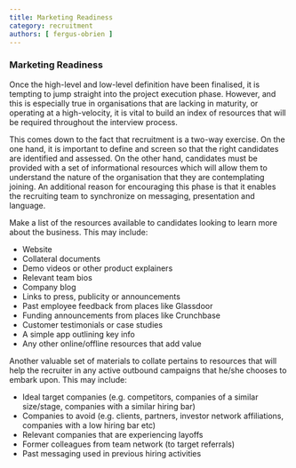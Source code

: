 ```yaml
---
title: Marketing Readiness
category: recruitment
authors: [ fergus-obrien ]
---
```

### Marketing Readiness

Once the high-level and low-level definition have been finalised, it is tempting to jump straight into the project execution phase. However, and this is especially true in organisations that are lacking in maturity, or operating at a high-velocity, it is vital to build an index of resources that will be required throughout the interview process.

This comes down to the fact that recruitment is a two-way exercise. On the one hand, it is important to define and screen so that the right candidates are identified and assessed. On the other hand, candidates must be provided with a set of informational resources which will allow them to understand the nature of the organisation that they are contemplating joining. An additional reason for encouraging this phase is that it enables the recruiting team to synchronize on messaging, presentation and language.


<!-- Before starting interviews, you'll know who the company is, what they do, how they differentiate themselves, what the culture looks like.... give people resources instead of addressing it directly.... you start to look at org as outsider, where would someone find info... neeed to make sure everyone on the team (recruiters / intervewsi) knows where they are and can link to them... Mostly useful for recruiters but also a marketing exercise. Better attract talent.... Linking to optimization - knhowledge is centralized accessbile, avoiding re-explaining same topics... and also consistent messaging between recruitment and hiring and founders, everyone on panel similar language... this is like project management -->

Make a list of the resources available to candidates looking to learn more about the business. This may include:

* Website
* Collateral documents 
* Demo videos or other product explainers
* Relevant team bios
* Company blog
* Links to press, publicity or announcements
* Past employee feedback from places like Glassdoor
* Funding announcements from places like Crunchbase
* Customer testimonials or case studies
* A simple app outlining key info
* Any other online/offline resources that add value



<!-- Clarification: These are factors regarding which employees to target vs avoid, based on the companies they work in... demands and restrictions and availabilities -->

Another valuable set of materials to collate pertains to resources that will help the recruiter in any active outbound campaigns that he/she chooses to embark upon. This may include:

* Ideal target companies (e.g. competitors, companies of a similar size/stage, companies with a similar hiring bar)
* Companies to avoid (e.g. clients, partners, investor network affiliations, companies with a low hiring bar etc)
* Relevant companies that are experiencing layoffs
* Former colleagues from team network (to target referrals)
* Past messaging used in previous hiring activities

